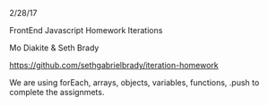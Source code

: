 2/28/17

FrontEnd Javascript Homework
Iterations

Mo Diakite & Seth Brady

https://github.com/sethgabrielbrady/iteration-homework

We are using forEach, arrays, objects, variables, functions, .push
    to complete the assignmets.
